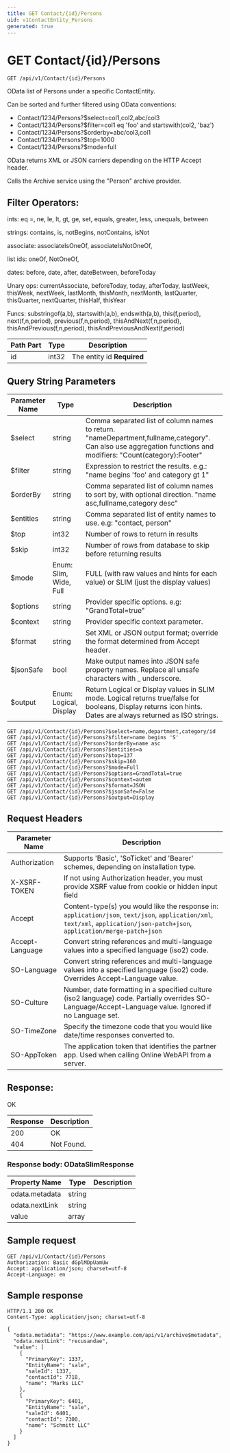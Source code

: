```yaml
---
title: GET Contact/{id}/Persons
uid: v1ContactEntity_Persons
generated: true
---
```


# GET Contact/{id}/Persons

```http
GET /api/v1/Contact/{id}/Persons
```

OData list of Persons under a specific ContactEntity.


Can be sorted and further filtered using OData conventions:

* Contact/1234/Persons?$select=col1,col2,abc/col3
* Contact/1234/Persons?$filter=col1 eq 'foo' and startswith(col2, 'baz')
* Contact/1234/Persons?$orderby=abc/col3,col1
* Contact/1234/Persons?$top=1000
* Contact/1234/Persons?$mode=full


OData returns XML or JSON carriers depending on the HTTP Accept header.


Calls the Archive service using the "Person" archive provider.


## Filter Operators: ##

ints: eq =, ne, le, lt, gt, ge, set, equals, greater, less, unequals, between

strings: contains, is, notBegins, notContains, isNot

associate: associateIsOneOf, associateIsNotOneOf,  

list ids: oneOf, NotOneOf, 

dates: before, date, after, dateBetween, beforeToday

Unary ops: currentAssociate, beforeToday, today, afterToday, lastWeek, thisWeek, nextWeek, lastMonth, thisMonth, nextMonth, lastQuarter, thisQuarter, nextQuarter, thisHalf, thisYear

Funcs: substringof(a,b), startswith(a,b), endswith(a,b), this(f,period), next(f,n,period), previous(f,n,period), thisAndNext(f,n,period), thisAndPrevious(f,n,period), thisAndPreviousAndNext(f,period)





| Path Part | Type | Description |
|-----------|------|-------------|
| id | int32 | The entity id **Required** |


## Query String Parameters

| Parameter Name | Type |  Description |
|----------------|------|--------------|
| $select | string |  Comma separated list of column names to return. "nameDepartment,fullname,category". Can also use aggregation functions and modifiers: "Count(category):Footer" |
| $filter | string |  Expression to restrict the results. e.g.: "name begins 'foo' and category gt 1" |
| $orderBy | string |  Comma separated list of column names to sort by, with optional direction. "name asc,fullname,category desc" |
| $entities | string |  Comma separated list of entity names to use. e.g: "contact, person" |
| $top | int32 |  Number of rows to return in results |
| $skip | int32 |  Number of rows from database to skip before returning results |
| $mode | Enum: Slim, Wide, Full |  FULL (with raw values and hints for each value) or SLIM (just the display values) |
| $options | string |  Provider specific options. e.g: "GrandTotal=true" |
| $context | string |  Provider specific context parameter. |
| $format | string |  Set XML or JSON output format; override the format determined from Accept header. |
| $jsonSafe | bool |  Make output names into JSON safe property names. Replace all unsafe characters with _ underscore. |
| $output | Enum: Logical, Display |  Return Logical or Display values in SLIM mode. Logical returns true/false for booleans, Display returns icon hints. Dates are always returned as ISO strings. |

```http
GET /api/v1/Contact/{id}/Persons?$select=name,department,category/id
GET /api/v1/Contact/{id}/Persons?$filter=name begins 'S'
GET /api/v1/Contact/{id}/Persons?$orderBy=name asc
GET /api/v1/Contact/{id}/Persons?$entities=a
GET /api/v1/Contact/{id}/Persons?$top=137
GET /api/v1/Contact/{id}/Persons?$skip=160
GET /api/v1/Contact/{id}/Persons?$mode=Full
GET /api/v1/Contact/{id}/Persons?$options=GrandTotal=true
GET /api/v1/Contact/{id}/Persons?$context=autem
GET /api/v1/Contact/{id}/Persons?$format=JSON
GET /api/v1/Contact/{id}/Persons?$jsonSafe=False
GET /api/v1/Contact/{id}/Persons?$output=Display
```


## Request Headers

| Parameter Name | Description |
|----------------|-------------|
| Authorization  | Supports 'Basic', 'SoTicket' and 'Bearer' schemes, depending on installation type. |
| X-XSRF-TOKEN   | If not using Authorization header, you must provide XSRF value from cookie or hidden input field |
| Accept         | Content-type(s) you would like the response in: `application/json`, `text/json`, `application/xml`, `text/xml`, `application/json-patch+json`, `application/merge-patch+json` |
| Accept-Language | Convert string references and multi-language values into a specified language (iso2) code. |
| SO-Language | Convert string references and multi-language values into a specified language (iso2) code. Overrides Accept-Language value. |
| SO-Culture | Number, date formatting in a specified culture (iso2 language) code. Partially overrides SO-Language/Accept-Language value. Ignored if no Language set. |
| SO-TimeZone | Specify the timezone code that you would like date/time responses converted to. |
| SO-AppToken | The application token that identifies the partner app. Used when calling Online WebAPI from a server. |


## Response:

OK

| Response | Description |
|----------------|-------------|
| 200 | OK |
| 404 | Not Found. |

### Response body: ODataSlimResponse

| Property Name | Type |  Description |
|----------------|------|--------------|
| odata.metadata | string |  |
| odata.nextLink | string |  |
| value | array |  |

## Sample request

```http!
GET /api/v1/Contact/{id}/Persons
Authorization: Basic dGplMDpUamUw
Accept: application/json; charset=utf-8
Accept-Language: en
```

## Sample response

```http_
HTTP/1.1 200 OK
Content-Type: application/json; charset=utf-8

{
  "odata.metadata": "https://www.example.com/api/v1/archive$metadata",
  "odata.nextLink": "recusandae",
  "value": [
    {
      "PrimaryKey": 1337,
      "EntityName": "sale",
      "saleId": 1337,
      "contactId": 7718,
      "name": "Marks LLC"
    },
    {
      "PrimaryKey": 6401,
      "EntityName": "sale",
      "saleId": 6401,
      "contactId": 7300,
      "name": "Schmitt LLC"
    }
  ]
}
```